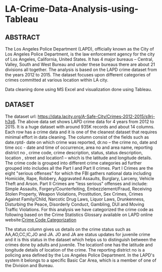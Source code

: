 # LA-Crime-Data-Analysis-using-Tableau
## ABSTRACT
The Los Angeles Police Department (LAPD), officially known as the City of Los Angeles Police Department, is the law enforcement agency for the city of Los Angeles, California, United States. It has 4 major bureaus – Central, Valley, South and West Bureau and under these bureaus there are about 21 divisions all together. The analysis is based on the LAPD crime dataset from the years 2012 to 2015. The dataset focuses upon different categories of crimes committed at various location within LA city.

Data cleaning done using MS Excel and visualization done using Tableau.

## DATASET 
The dataset url: https://data.lacity.org/A-Safe-City/Crimes-2012-2015/s9rj-h3s6.
The above data set shows LAPD crime data for 4 years from 2012 to 2015. It is a huge dataset with around 935K records and about 14 columns. Each row has a crime data and it is one of the cleanest dataset that requires minimal effort in data cleaning. The column consist of the fields such as date.rptd- date on which crime was reported,  dr.no – the crime no, date and time occ -  date and time of occurrence, area no and area name, reporting district no , crime code, crime description, status, status description,  location , street 	and location1 – which is the latitude and longitude details.
The crime code is grouped into different crime categories ad further grouped into  includes all the Part I and Part II crimes. Part I Crimes are the eight "serious offenses" for which the FBI gathers national data including Homicide, Rape, Robbery, Aggravated Assaults, Burglary, Larceny, Vehicle Theft and Arson. Part II Crimes are "less serious" offenses and include: Simple Assaults, Forgery/Counterfeiting, Embezzlement/Fraud, Receiving Stolen Property, Weapon Violations, Prostitution, Sex Crimes, Crimes Against Family/Child, Narcotic Drug Laws, Liquor Laws, Drunkenness, Disturbing the Peace, Disorderly Conduct, Gambling, DUI and Moving Traffic Violations. For this analysis we have categorized the crime code as following based on the Crime Statistics Glossary available on LAPD online website:[Crime Code Categorization](https://github.com/priyanka21sk/LA-Crime-Data-Analysis-using-Tableau/blob/master/Categorization%20of%20Crime%20code.pdf)

The status column gives us details on the crime status such as AA,AO,CC,IC,JO and JA. JO and JA are status updates for juvenile crime and it is this status in the dataset which helps us to distinguish between the crimes done by adults and juvenile. The location1 one has the latitude and longitude details of location of the crime. The reporting district no is a policing area defined by the Los Angeles Police Department.  In the LAPD's system it belongs to a specific Basic Car Area, which is a member of one of the Division and Bureau.
